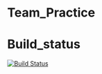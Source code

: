 # Team_Practice
# Build_status
[![Build Status](https://travis-ci.com/Sharanabasav/Team_Practice.svg?branch=master)](https://travis-ci.com/Sharanabasav/Team_Practice)
